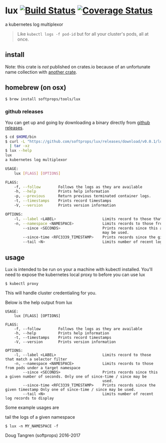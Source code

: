 # lux [![Build Status](https://travis-ci.org/softprops/lux.svg?branch=master)](https://travis-ci.org/softprops/lux) [![Coverage Status](https://coveralls.io/repos/github/softprops/lux/badge.svg?branch=master)](https://coveralls.io/github/softprops/lux?branch=master)

a kubernetes log multiplexor

> Like `kubectl logs -f pod-id` but for all your cluster's pods, all at once.

## install

Note: this crate is _not_ published on crates.io because of an unfortunate name collection with [another crate](https://crates.io/crates/lux).

## homebrew (on osx)

```bash
$ brew install softprops/tools/lux
```

### github releases

You can get up and going by downloading a binary directly from [github releases](https://github.com/softprops/lux/releases).

```bash
$ cd $HOME/bin
$ curl -L "https://github.com/softprops/lux/releases/download/v0.0.1/lux-$(uname -s)-$(uname -m).tar.gz" \
  | tar -xz
$ lux --help
lux
a kubernetes log multiplexor

USAGE:
    lux [FLAGS] [OPTIONS]

FLAGS:
    -f, --follow        Follows the logs as they are available
    -h, --help          Prints help information
    -p, --previous      Return previous terminated container logs.
    -t, --timestamps    Prints record timestamps
    -V, --version       Prints version information

OPTIONS:
    -l, --label <LABEL>                     Limits record to those that match a selector filter
    -n, --namespace <NAMESPACE>             Limits records to those from pods under a target namespace
        --since <SECONDS>                   Prints records since this a given number of seconds. Only one of since-time / since
                                            may be used.
        --since-time <RFC3339_TIMESTAMP>    Prints records since the given timestamp Only one of since-time / since may be used.
        --tail <N>                          Limits number of recent log records to display
```

## usage

Lux is intended to be run on your a machine with kubectl installed. You'll need to expose the kubernetes local proxy to before you can use lux

```
$ kubectl proxy
```

This will handle cluster credentialing for you.

Below is the help output from lux

```
USAGE:
    lux [FLAGS] [OPTIONS]

FLAGS:
    -f, --follow        Follows the logs as they are available
    -h, --help          Prints help information
    -t, --timestamps    Prints record timestamps
    -V, --version       Prints version information

OPTIONS:
    -l, --label <LABEL>                     Limits record to those that match a selector filter
    -n, --namespace <NAMESPACE>             Limits records to those from pods under a target namespace
        --since <SECONDS>                   Prints records since this a given number of seconds. Only one of since-time / since may be
                                            used.
        --since-time <RFC3339_TIMESTAMP>    Prints records since the given timestamp Only one of since-time / since may be used.
        --tail <N>                          Limits number of recent log records to display
```


Some example usages are

tail the logs of a given namespace

```
$ lux -n MY_NAMESPACE -f
```


Doug Tangren (softprops) 2016-2017
